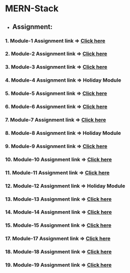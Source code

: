# MERN-Stack

- ## Assignment:
### 1. Module-1 Assignment link => <a href="https://github.com/Maria-Akther-Mimi/MERN-Stack/tree/main/Module1"> Click here </a>
### 2. Module-2 Assignment link => <a href="https://github.com/Maria-Akther-Mimi/MERN-Stack/tree/main/Module2"> Click here </a>
### 3. Module-3 Assignment link => <a href="https://github.com/Maria-Akther-Mimi/MERN-Stack/tree/main/Module3"> Click here </a>
### 4. Module-4 Assignment link =>  Holiday Module
### 5. Module-5 Assignment link => <a href="https://github.com/Maria-Akther-Mimi/MERN-Stack/tree/main/Module5"> Click here </a>
### 6. Module-6 Assignment link => <a href="https://github.com/Maria-Akther-Mimi/MERN-Stack/tree/main/Module6"> Click here </a>
### 7. Module-7 Assignment link => <a href="https://github.com/Maria-Akther-Mimi/MERN-Stack/tree/main/Module7"> Click here </a>
### 8. Module-8 Assignment link =>  Holiday Module
### 9. Module-9 Assignment link => <a href="https://github.com/Maria-Akther-Mimi/MERN-Stack/tree/main/Module9"> Click here </a>
### 10. Module-10 Assignment link => <a href="https://github.com/Maria-Akther-Mimi/MERN-Stack/tree/main/Module10"> Click here </a>
### 11. Module-11 Assignment link => <a href="https://github.com/Maria-Akther-Mimi/MERN-Stack/tree/main/Module11"> Click here </a>
### 12. Module-12 Assignment link => Holiday Module
### 13. Module-13 Assignment link => <a href="https://github.com/Maria-Akther-Mimi/MERN-Stack/tree/main/Module13"> Click here </a>
### 14. Module-14 Assignment link => <a href="https://github.com/Maria-Akther-Mimi/MERN-Stack/tree/main/Module14"> Click here </a>
### 15. Module-15 Assignment link => <a href="https://github.com/Maria-Akther-Mimi/MERN-Stack/tree/main/Module15"> Click here </a>
### 17. Module-17 Assignment link => <a href="https://github.com/Maria-Akther-Mimi/MERN-Stack/tree/main/Module17"> Click here </a>
### 18. Module-18 Assignment link => <a href="https://github.com/Maria-Akther-Mimi/MERN-Stack/tree/main/Module18"> Click here </a>
### 19. Module-19 Assignment link => <a href="https://github.com/Maria-Akther-Mimi/MERN-Stack/tree/main/Module19"> Click here </a>





